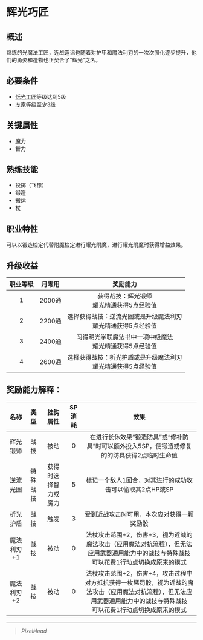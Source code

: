 # 辉光巧匠

## 概述

熟练的光魔法工匠，近战造诣也随着对护甲和魔法利刃的一次次强化逐步提升，他们的勇姿和造物也正契合了“辉光”之名。

## 必要条件

* <a href="../lightArtisan" target="_blank">烁光工匠</a>等级达到5级
* <a href="../../../basicJob/Specialist" target="_blank">专家</a>等级至少3级

## 关键属性

* 魔力
* 智力

## 熟练技能

* 投掷（飞镖）
* 锻造
* 搬运
* 杖
  
## 职业特性

可以以锻造检定代替附魔检定进行耀光附魔，进行耀光附魔时获得增益效果。

## 升级收益

职业等级|月零用|奖励能力
:--:|:--:|:--:
1|2000通|获得战技：辉光锻师<br>耀光精通获得5点经验值
2|2200通|选择获得战技：逆流光圈或是升级魔法利刃<br>耀光精通获得5点经验值
3|2400通|习得明光学联魔法书中一项中级魔法<br>耀光精通获得5点经验值
4|2600通|选择获得战技：折光护盾或是升级魔法利刃<br>耀光精通获得5点经验值

## 奖励能力解释：

名称|类型|挂钩属性|SP消耗|效果
:--:|:--:|:--:|:--:|:--:
辉光锻师|战技|被动|0|在进行长休效果“锻造防具”或“修补防具”时可以额外投入5SP，使锻造或修复的的防具获得2点临时生命值
逆流光圈|特殊战技|获得时选择智力或魔力|5|标记一个敌人1回合，对其进行的成功攻击可以偷取其2点HP或SP
折光护盾|战技|触发|3|受到近战攻击时可用，本次应对获得一颗奖励骰
魔法利刃+1|战技|被动|0|法杖攻击范围+2，伤害+3，视为近战的魔法攻击（应用魔法对抗流程），但无法应用武器通用能力中的战技与特殊战技<br>可以花费1行动点切换成原来的模式
魔法利刃+2|战技|被动|0|法杖攻击范围+2，伤害+4，攻击过程中对方抵抗获得一枚惩罚骰，视为近战的魔法攻击（应用魔法对抗流程），但无法应用武器通用能力中的战技与特殊战技<br>可以花费1行动点切换成原来的模式

---

> *PixelHead*